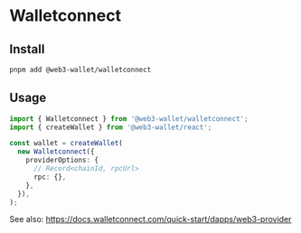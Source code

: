 # Walletconnect

## Install

```bash
pnpm add @web3-wallet/walletconnect
```

## Usage

```ts
import { Walletconnect } from '@web3-wallet/walletconnect';
import { createWallet } from '@web3-wallet/react';

const wallet = createWallet(
  new Walletconnect({
    providerOptions: {
      // Record<chainId, rpcUrl>
      rpc: {},
    },
  }),
);
```

See also: https://docs.walletconnect.com/quick-start/dapps/web3-provider
